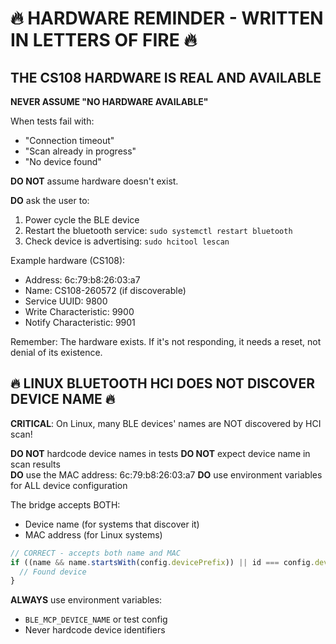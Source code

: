 # 🔥 HARDWARE REMINDER - WRITTEN IN LETTERS OF FIRE 🔥

## THE CS108 HARDWARE IS REAL AND AVAILABLE

**NEVER ASSUME "NO HARDWARE AVAILABLE"**

When tests fail with:
- "Connection timeout" 
- "Scan already in progress"
- "No device found"

**DO NOT** assume hardware doesn't exist.

**DO** ask the user to:
1. Power cycle the BLE device
2. Restart the bluetooth service: `sudo systemctl restart bluetooth`
3. Check device is advertising: `sudo hcitool lescan`

Example hardware (CS108):
- Address: 6c:79:b8:26:03:a7
- Name: CS108-260572 (if discoverable)
- Service UUID: 9800
- Write Characteristic: 9900
- Notify Characteristic: 9901

Remember: The hardware exists. If it's not responding, it needs a reset, not denial of its existence.

## 🔥 LINUX BLUETOOTH HCI DOES NOT DISCOVER DEVICE NAME 🔥

**CRITICAL**: On Linux, many BLE devices' names are NOT discovered by HCI scan!

**DO NOT** hardcode device names in tests
**DO NOT** expect device name in scan results  
**DO** use the MAC address: 6c:79:b8:26:03:a7
**DO** use environment variables for ALL device configuration

The bridge accepts BOTH:
- Device name (for systems that discover it)
- MAC address (for Linux systems)

```javascript
// CORRECT - accepts both name and MAC
if ((name && name.startsWith(config.devicePrefix)) || id === config.devicePrefix) {
  // Found device
}
```

**ALWAYS** use environment variables:
- `BLE_MCP_DEVICE_NAME` or test config
- Never hardcode device identifiers